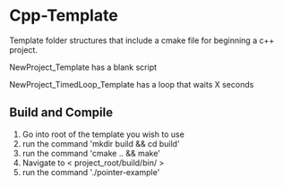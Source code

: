 # Cpp-Template
Template folder structures that include a cmake file for beginning a c++ project.

NewProject_Template has a blank script

NewProject_TimedLoop_Template has a loop that waits X seconds


## Build and Compile

1) Go into root of the template you wish to use
2) run the command 'mkdir build && cd build'
3) run the command 'cmake .. && make'
4) Navigate to < project_root/build/bin/ >
5) run the command './pointer-example'
